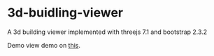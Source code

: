 # 3d-buidling-viewer
A 3d building viewer implemented with threejs 7.1 and bootstrap 2.3.2

Demo
view demo on <a href="http://dizzyeyes.sinaapp.com">this</a>.
